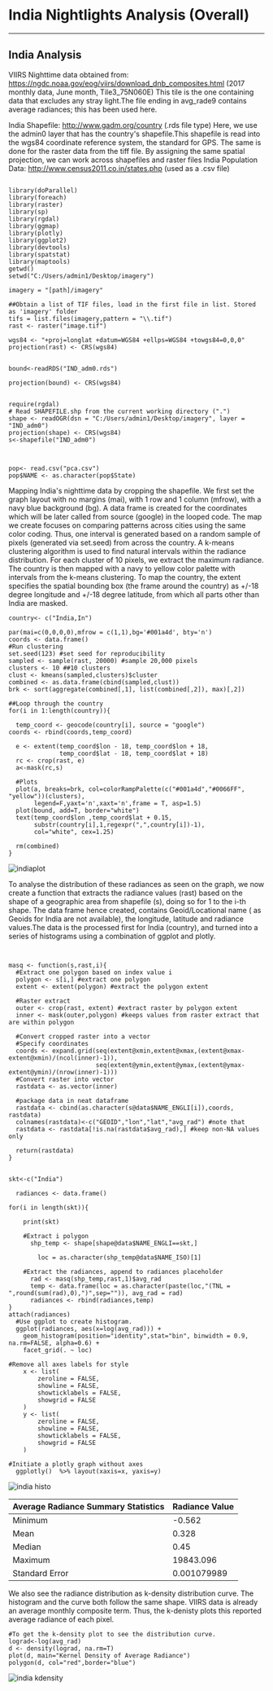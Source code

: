 # India Nightlights Analysis (Overall)

---

## India Analysis
VIIRS Nighttime data obtained from: https://ngdc.noaa.gov/eog/viirs/download_dnb_composites.html (2017 monthly data, June month, Tile3_75N060E)
This tile is the one  containing data that excludes any stray light.The file ending in avg_rade9 contains average radiances; this has been used here.

India Shapefile: http://www.gadm.org/country (.rds file type)
Here, we use the admin0 layer that has the country's shapefile.This shapefile is read into the wgs84 coordinate reference system, the standard for GPS. The same is done for the raster data from the tiff file.
By assigning the same spatial projection, we can work across shapefiles and raster files
India Population Data: http://www.census2011.co.in/states.php (used as a .csv file)



```{r}

library(doParallel)
library(foreach)
library(raster)
library(sp)
library(rgdal)
library(ggmap)
library(plotly)
library(ggplot2)
library(devtools)
library(spatstat)
library(maptools)
getwd()
setwd("C:/Users/admin1/Desktop/imagery")

imagery = "[path]/imagery"

##Obtain a list of TIF files, load in the first file in list. Stored as 'imagery' folder
tifs = list.files(imagery,pattern = "\\.tif")
rast <- raster("image.tif")

wgs84 <- "+proj=longlat +datum=WGS84 +ellps=WGS84 +towgs84=0,0,0"
projection(rast) <- CRS(wgs84)
 
      
bound<-readRDS("IND_adm0.rds")

projection(bound) <- CRS(wgs84)


require(rgdal)
# Read SHAPEFILE.shp from the current working directory (".")
shape <- readOGR(dsn = "C:/Users/admin1/Desktop/imagery", layer = "IND_adm0")
projection(shape) <- CRS(wgs84)
s<-shapefile("IND_adm0")



pop<- read.csv("pca.csv")
pop$NAME <- as.character(pop$State) 

```
Mapping India's nighttime data by cropping the shapefile.
We first set the graph layout with no margins (mai), with 1 row and 1 column (mfrow), with a navy blue background (bg). A data frame is created for the coordinates which will be later called from source (google) in the looped code. The map we create focuses on comparing patterns across cities using the same color coding. Thus, one interval is generated based on a random sample of pixels (generated via set.seed) from across the country. A k-means clustering algorithm is used to find natural intervals within the radiance distribution. For each cluster of 10 pixels, we extract the maximum radiance. The country is then mapped with a navy to yellow color palette with intervals from the k-means clustering. To map the country, the extent specifies the spatial bounding box (the frame around the country) as +/-18 degree longitude and +/-18 degree latitude, from which all parts other than India are masked.

```{r}
country<- c("India,In")

par(mai=c(0,0,0,0),mfrow = c(1,1),bg='#001a4d', bty='n')
coords <- data.frame()
#Run clustering
set.seed(123) #set seed for reproducibility
sampled <- sample(rast, 20000) #sample 20,000 pixels
clusters <- 10 ##10 clusters
clust <- kmeans(sampled,clusters)$cluster
combined <- as.data.frame(cbind(sampled,clust))
brk <- sort(aggregate(combined[,1], list(combined[,2]), max)[,2])

##Loop through the country
for(i in 1:length(country)){
  
  temp_coord <- geocode(country[i], source = "google")
coords <- rbind(coords,temp_coord)
   
  e <- extent(temp_coord$lon - 18, temp_coord$lon + 18,
              temp_coord$lat - 18, temp_coord$lat + 18)
  rc <- crop(rast, e)    
  a<-mask(rc,s)
  
  #Plots
  plot(a, breaks=brk, col=colorRampPalette(c("#001a4d","#0066FF", "yellow"))(clusters), 
       legend=F,yaxt='n',xaxt='n',frame = T, asp=1.5)
  plot(bound, add=T, border="white")
  text(temp_coord$lon ,temp_coord$lat + 0.15,
       substr(country[i],1,regexpr(",",country[i])-1), 
       col="white", cex=1.25)
  
  rm(combined)
}
```
![indiaplot](https://user-images.githubusercontent.com/31407895/30101311-719c3140-9309-11e7-9853-cc27fad0b895.png)

To analyse the distribution of these radiances as seen on the graph, we now create a function that extracts the radiance values (rast) based on the shape of a geographic area from  shapefile (s), doing so for 1 to the i-th shape. The data frame hence created, contains Geoid/Locational name ( as Geoids for India are not available), the longitude, latitude and radiance values.The data is the processed first for India (country), and turned into a series of histograms using a combination of ggplot and plotly.

```{r}


masq <- function(s,rast,i){
  #Extract one polygon based on index value i
  polygon <- s[i,] #extract one polygon
  extent <- extent(polygon) #extract the polygon extent 
  
  #Raster extract
  outer <- crop(rast, extent) #extract raster by polygon extent
  inner <- mask(outer,polygon) #keeps values from raster extract that are within polygon
  
  #Convert cropped raster into a vector
  #Specify coordinates
  coords <- expand.grid(seq(extent@xmin,extent@xmax,(extent@xmax-extent@xmin)/(ncol(inner)-1)),
                        seq(extent@ymin,extent@ymax,(extent@ymax-extent@ymin)/(nrow(inner)-1)))
  #Convert raster into vector
  rastdata <- as.vector(inner)
  
  #package data in neat dataframe
  rastdata <- cbind(as.character(s@data$NAME_ENGLI[i]),coords, rastdata) 
  colnames(rastdata)<-c("GEOID","lon","lat","avg_rad") #note that 
  rastdata <- rastdata[!is.na(rastdata$avg_rad),] #keep non-NA values only
  
  return(rastdata)
}


skt<-c("India")

  radiances <- data.frame() 
 
for(i in length(skt)){
  
    print(skt)
    
    #Extract i polygon
      shp_temp <- shape[shape@data$NAME_ENGLI==skt,]
    
        loc = as.character(shp_temp@data$NAME_ISO)[1]
    
    #Extract the radiances, append to radiances placeholder
      rad <- masq(shp_temp,rast,1)$avg_rad 
      temp <- data.frame(loc = as.character(paste(loc,"(TNL = ",round(sum(rad),0),")",sep="")), avg_rad = rad) 
      radiances <- rbind(radiances,temp)
}
attach(radiances)
  #Use ggplot to create histogram.
  ggplot(radiances, aes(x=log(avg_rad))) +
    geom_histogram(position="identity",stat="bin", binwidth = 0.9, na.rm=FALSE, alpha=0.6) +
    facet_grid(. ~ loc)

#Remove all axes labels for style
    x <- list(
        zeroline = FALSE,
        showline = FALSE,
        showticklabels = FALSE,
        showgrid = FALSE
    )
    y <- list(
        zeroline = FALSE,
        showline = FALSE,
        showticklabels = FALSE,
        showgrid = FALSE
    ) 
    
#Initiate a plotly graph without axes
  ggplotly()  %>% layout(xaxis=x, yaxis=y)

```

![india histo](https://user-images.githubusercontent.com/31407895/30099611-db695e82-9303-11e7-93c8-776280785b00.png)

|Average Radiance Summary Statistics|Radiance Value|
|-----------------------------------|--------------|
|Minimum  |	-0.562|
|Mean    	| 0.328|
|Median   |	0.45|
|Maximum	 | 19843.096|
|Standard Error| 0.001079989|


We also see the radiance distribution as k-density distribution curve. The histogram and the curve both follow the same shape. VIIRS data is already an average monthly composite term. Thus, the k-denisty plots this reported average radiance of each pixel.

```{r}
#To get the k-density plot to see the distribution curve.
lograd<-log(avg_rad)
d <- density(lograd, na.rm=T)
plot(d, main="Kernel Density of Average Radiance")
polygon(d, col="red",border="blue")

```
![india kdensity](https://user-images.githubusercontent.com/31407895/30099626-ebe2f818-9303-11e7-87fc-a6345cd8fe88.png)

